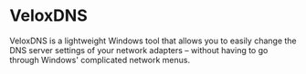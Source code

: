 # VeloxDNS
VeloxDNS is a lightweight Windows tool that allows you to easily change the DNS server settings of your network adapters – without having to go through Windows' complicated network menus.
